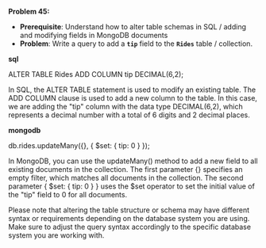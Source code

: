 **Problem 45:**

- **Prerequisite**: Understand how to alter table schemas in SQL / adding and modifying fields in MongoDB documents
- **Problem**: Write a query to add a **`tip`** field to the **`Rides`** table / collection.


**sql**

ALTER TABLE Rides
ADD COLUMN tip DECIMAL(6,2);


In SQL, the ALTER TABLE statement is used to modify an existing table. The ADD COLUMN clause is used to add a new column to the table. In this case, we are adding the "tip" column with the data type DECIMAL(6,2), which represents a decimal number with a total of 6 digits and 2 decimal places.

**mongodb**

db.rides.updateMany({}, { $set: { tip: 0 } });


In MongoDB, you can use the updateMany() method to add a new field to all existing documents in the collection. The first parameter {} specifies an empty filter, which matches all documents in the collection. The second parameter { $set: { tip: 0 } } uses the $set operator to set the initial value of the "tip" field to 0 for all documents.

Please note that altering the table structure or schema may have different syntax or requirements depending on the database system you are using. Make sure to adjust the query syntax accordingly to the specific database system you are working with.